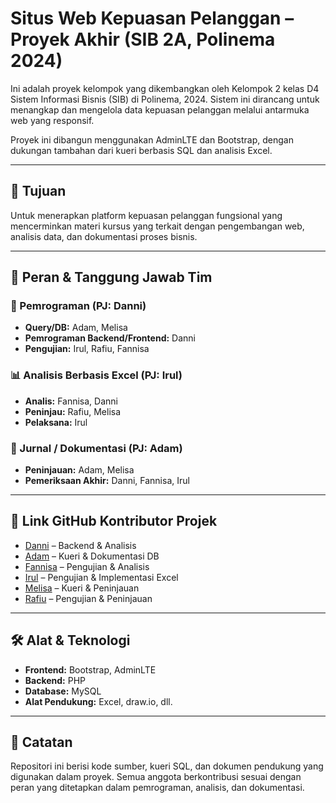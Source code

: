 # Situs Web Kepuasan Pelanggan – Proyek Akhir (SIB 2A, Polinema 2024)

Ini adalah proyek kelompok yang dikembangkan oleh Kelompok 2 kelas D4 Sistem Informasi Bisnis (SIB) di Polinema, 2024. Sistem ini dirancang untuk menangkap dan mengelola data kepuasan pelanggan melalui antarmuka web yang responsif.

Proyek ini dibangun menggunakan AdminLTE dan Bootstrap, dengan dukungan tambahan dari kueri berbasis SQL dan analisis Excel.

---

## 🎯 Tujuan
Untuk menerapkan platform kepuasan pelanggan fungsional yang mencerminkan materi kursus yang terkait dengan pengembangan web, analisis data, dan dokumentasi proses bisnis.

---

## 👥 Peran & Tanggung Jawab Tim

### 🔧 Pemrograman (PJ: Danni)
- **Query/DB:** Adam, Melisa
- **Pemrograman Backend/Frontend:** Danni
- **Pengujian:** Irul, Rafiu, Fannisa

### 📊 Analisis Berbasis Excel (PJ: Irul)
- **Analis:** Fannisa, Danni
- **Peninjau:** Rafiu, Melisa
- **Pelaksana:** Irul

### 📑 Jurnal / Dokumentasi (PJ: Adam)
- **Peninjauan:** Adam, Melisa
- **Pemeriksaan Akhir:** Danni, Fannisa, Irul

---

## 🔗 Link GitHub Kontributor Projek
- [Danni](https://github.com/AchmadDanniMPA) – Backend & Analisis
- [Adam](https://github.com/adamsafril19) – Kueri & Dokumentasi DB
- [Fannisa](https://github.com/FannisaAzzahra) – Pengujian & Analisis
- [Irul](https://github.com/KhoirulHidayah) – Pengujian & Implementasi Excel
- [Melisa](https://github.com/Melisa0oyee) – Kueri & Peninjauan
- [Rafiu](https://github.com/RafiuMahdaviqia) – Pengujian & Peninjauan

---

## 🛠️ Alat & Teknologi
- **Frontend:** Bootstrap, AdminLTE
- **Backend:** PHP
- **Database:** MySQL
- **Alat Pendukung:** Excel, draw.io, dll.

---
## 📝 Catatan
Repositori ini berisi kode sumber, kueri SQL, dan dokumen pendukung yang digunakan dalam proyek.
Semua anggota berkontribusi sesuai dengan peran yang ditetapkan dalam pemrograman, analisis, dan dokumentasi.
